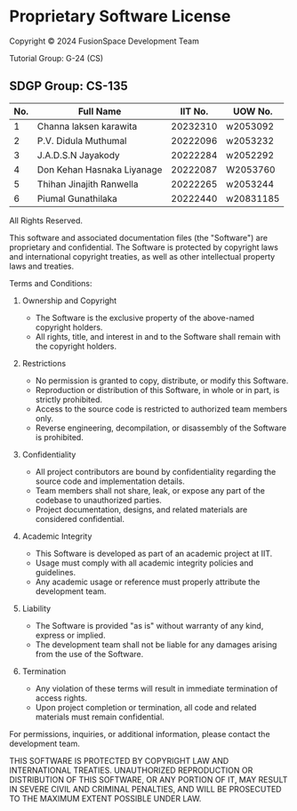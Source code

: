 # Proprietary Software License

Copyright © 2024 FusionSpace Development Team

Tutorial Group: G-24 (CS)

## SDGP Group: CS-135

| No. | Full Name | IIT No. | UOW No. |
|-----|-----------|---------|----------|
| 1 | Channa laksen karawita | 20232310 | w2053092 |
| 2 | P.V. Didula Muthumal | 20222096 | w2053232 |
| 3 | J.A.D.S.N Jayakody | 20222284 | w2052292 |
| 4 | Don Kehan Hasnaka Liyanage | 20222087 | W2053760 |
| 5 | Thihan Jinajith Ranwella | 20222265 | w2053244 |
| 6 | Piumal Gunathilaka | 20222440 | w20831185 |

All Rights Reserved.

This software and associated documentation files (the "Software") are proprietary and confidential.
The Software is protected by copyright laws and international copyright treaties, as well as other
intellectual property laws and treaties.

Terms and Conditions:

1. Ownership and Copyright
   - The Software is the exclusive property of the above-named copyright holders.
   - All rights, title, and interest in and to the Software shall remain with the copyright holders.

2. Restrictions
   - No permission is granted to copy, distribute, or modify this Software.
   - Reproduction or distribution of this Software, in whole or in part, is strictly prohibited.
   - Access to the source code is restricted to authorized team members only.
   - Reverse engineering, decompilation, or disassembly of the Software is prohibited.

3. Confidentiality
   - All project contributors are bound by confidentiality regarding the source code and implementation details.
   - Team members shall not share, leak, or expose any part of the codebase to unauthorized parties.
   - Project documentation, designs, and related materials are considered confidential.

4. Academic Integrity
   - This Software is developed as part of an academic project at IIT.
   - Usage must comply with all academic integrity policies and guidelines.
   - Any academic usage or reference must properly attribute the development team.

5. Liability
   - The Software is provided "as is" without warranty of any kind, express or implied.
   - The development team shall not be liable for any damages arising from the use of the Software.

6. Termination
   - Any violation of these terms will result in immediate termination of access rights.
   - Upon project completion or termination, all code and related materials must remain confidential.

For permissions, inquiries, or additional information, please contact the development team.

THIS SOFTWARE IS PROTECTED BY COPYRIGHT LAW AND INTERNATIONAL TREATIES. UNAUTHORIZED
REPRODUCTION OR DISTRIBUTION OF THIS SOFTWARE, OR ANY PORTION OF IT, MAY RESULT IN SEVERE
CIVIL AND CRIMINAL PENALTIES, AND WILL BE PROSECUTED TO THE MAXIMUM EXTENT POSSIBLE UNDER LAW.
